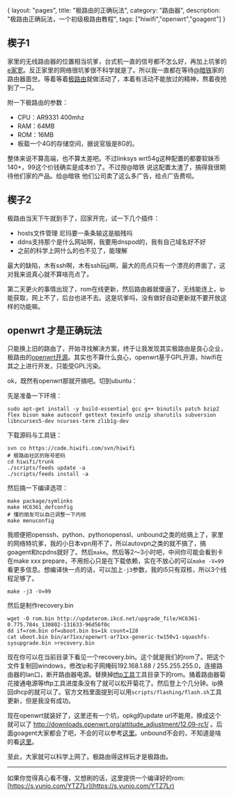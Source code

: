 {
layout: "pages",
title: "极路由的正确玩法",
category: "路由器",
description: "极路由正确玩法，一个初级极路由教程",
tags: ["hiwifi","openwrt","goagent"]
}


## 楔子1 ##

家里的无线路由器的位置相当坑爹，台式机一直的信号都不怎么好，再加上坑爹的[e家宽](http://www.ehomenet.com)。反正家里的网络很坑爹很不科学就是了。所以我一直都在等待[@暗铁](http://weibo.com/u/1688048062)家的路由器面世。等着等着[极路由](http://www.hiwifi.com/)就做活动了，本着有活动不能放过的精神，熬着夜抢到了一只。

附一下极路由的参数：

* CPU：AR9331 400mhz
* RAM：64MB
* ROM：16MB
* 板载一个4G的存储空间，据说官版是8G的。

整体来说不算高端，也不算太差吧。不过linksys wrt54g这种配置的都要软妹币140+，99这个价钱确实是成本价了。不过按@暗铁 说这配置太渣了，搞得我很期待他们家的产品。给@暗铁 他们公司卖了这么多广告，给点广告费呗。

## 楔子2 ##

极路由当天下午就到手了，回家开完，试一下几个插件：

* hosts文件管理 尼玛要一条条输这是脑残吗
* ddns支持那个是什么网站啊，我要用dnspod的，我有自己域名好不好
* 之前的科学上网什么的也不见了，能理解

最大的缺陷，木有ssh啊，木有ssh玩jj啊，最大的亮点只有一个漂亮的界面了，这对我来说真心就不算啥亮点了。

第二天更火的事情出现了，rom在线更新，然后路由器就傻逼了，无线能连上，ip能获取，网上不了，后台也进不去。这是坑爹吗，没有做好自动更新就不要开放这样的功能嘛。

## openwrt 才是正确玩法 ##

只能换上旧的路由了，开始寻找解决方案，终于让我发现其实极路由是良心企业，极路由的[openwrt开源](http://code.hiwifi.com)。其实也不算什么良心，openwrt基于GPL开源，hiwifi在其之上进行开发，只能受GPL污染。

ok，既然有openwrt那就开搞吧。切到ubuntu：

先是准备一下环境：
```{bash}
sudo apt-get install -y build-essential gcc g++ binutils patch bzip2 flex bison make autoconf gettext texinfo unzip sharutils subversion libncurses5-dev ncurses-term zlib1g-dev
```

下载源码与工具链：

```{bash}
svn co https://code.hiwifi.com/svn/hiwifi
# 极路由社区的账号密码
cd hiwifi/trunk
./scripts/feeds update -a
./scripts/feeds install -a
```

然后搞一下编译选项：

```{bash}
make package/symlinks
make HC6361_defconfig
# 懂的朋友可以自己调整一下内核
make menuconfig
```

我顺便把openssh、python、pythonopenssl、unbound之类的给搞上了，家里的网络特坑爹，我的小日本vpn用不了，所以autovpn之类的就不搞了，搞goagent和tcpdns就好了。然后`make`。然后等2～3小时吧，中间你可能会看到卡在make xxx prepare，不用担心只是在下载依赖，实在不放心的可以`make -V=99`看更多信息。想编译快一点的话，可以加上`-j3`参数，我的i5只有双核，所以3个线程足够了。

```{bash}
make -j3 -V=99
```

然后是制作recovery.bin
```{bash}
wget -O rom.bin http://updaterom.ikcd.net/upgrade_file/HC6361-0.775.784s_130802-131633-96d56f0c
dd if=rom.bin of=uboot.bin bs=1k count=128
cat uboot.bin bin/ar71xx/openwrt-ar71xx-generic-tw150v1-squashfs-sysupgrade.bin >recovery.bin
```

现在你可以在当前目录下看见一个recovery.bin。这个就是我们的rom了。把这个文件复制回windows，修改ip和子网掩码192.168.1.88 / 255.255.255.0，连接路由器的lan口，断开路由器电源。替换掉[tftp工具](https://openwrt-hiwifi.googlecode.com/svn/downloads/tftpd64.400-original.zip)工具目录下的rom。捅着路由器菊花接通电源等tftp工具进度条没有了就可以松开菊花了。然后登上个几分钟。ip换回dhcp的就可以了。官方文档里面提到可以用`scripts/flashing/flash.sh`工具更新，但是我没有成功。

现在openwrt就装好了，这里还有一个坑，opkg的update url不能用，换成这个就可以了 http://downloads.openwrt.org/attitude_adjustment/12.09-rc1/ 。后面goagent大家都会了吧，不会的可以参考[这里](http://www.openwrt.org.cn/bbs/forum.php?mod=viewthread&tid=14193)。unbound不会的，不知道是啥的看[这里](http://blog.csdn.net/conupefox/article/details/8557253)。

至此，大家就可以科学上网了。极路由得这样玩才是极路由。

--------

如果你觉得真心看不懂，又想刷的话，这里提供一个编译好的rom: [https://s.yunio.com/YTZ7Lr](https://s.yunio.com/YTZ7Lr)


